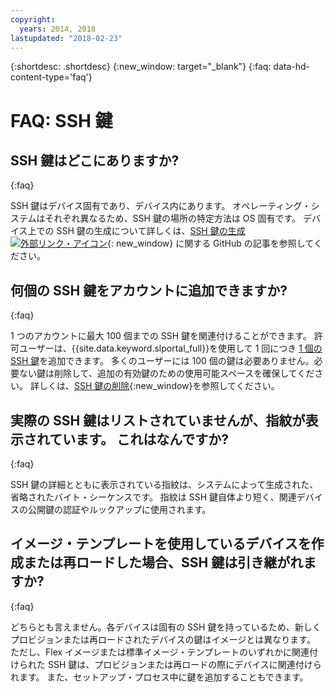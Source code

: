 ```yaml
---
copyright:
  years: 2014, 2018
lastupdated: "2018-02-23"
---
```


{:shortdesc: .shortdesc}
{:new_window: target="_blank"}
{:faq: data-hd-content-type='faq'}

# FAQ: SSH 鍵

## SSH 鍵はどこにありますか?
{:faq}

SSH 鍵はデバイス固有であり、デバイス内にあります。 オペレーティング・システムはそれぞれ異なるため、SSH 鍵の場所の特定方法は OS 固有です。 デバイス上での SSH 鍵の生成について詳しくは、[SSH 鍵の生成 ![外部リンク・アイコン](../../icons/launch-glyph.svg "外部リンク・アイコン")](https://help.github.com/articles/generating-ssh-keys#platform-windows){: new_window} に関する GitHub の記事を参照してください。

## 何個の SSH 鍵をアカウントに追加できますか?
{:faq}

1 つのアカウントに最大 100 個までの SSH 鍵を関連付けることができます。 許可ユーザーは、{{site.data.keyword.slportal_full}}を使用して 1 回につき [1 個の SSH 鍵](add-ssh-key.html)を追加できます。 多くのユーザーには 100 個の鍵は必要ありません。必要ない鍵は削除して、追加の有効鍵のための使用可能スペースを確保してください。 詳しくは、[SSH 鍵の削除](remove-ssh-key.html){:new_window}を参照してください。

## 実際の SSH 鍵はリストされていませんが、指紋が表示されています。 これはなんですか?
{:faq}

SSH 鍵の詳細とともに表示されている指紋は、システムによって生成された、省略されたバイト・シーケンスです。 指紋は SSH 鍵自体より短く、関連デバイスの公開鍵の認証やルックアップに使用されます。

## イメージ・テンプレートを使用しているデバイスを作成または再ロードした場合、SSH 鍵は引き継がれますか?
{:faq}

どちらとも言えません。各デバイスは固有の SSH 鍵を持っているため、新しくプロビジョンまたは再ロードされたデバイスの鍵はイメージとは異なります。  ただし、Flex イメージまたは標準イメージ・テンプレートのいずれかに関連付けられた SSH 鍵は、プロビジョンまたは再ロードの際にデバイスに関連付けられます。 また、セットアップ・プロセス中に鍵を追加することもできます。

